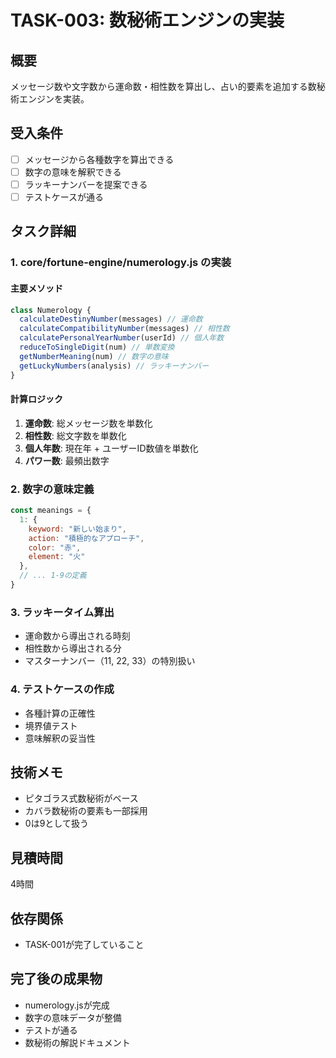 # TASK-003: 数秘術エンジンの実装

## 概要
メッセージ数や文字数から運命数・相性数を算出し、占い的要素を追加する数秘術エンジンを実装。

## 受入条件
- [ ] メッセージから各種数字を算出できる
- [ ] 数字の意味を解釈できる
- [ ] ラッキーナンバーを提案できる
- [ ] テストケースが通る

## タスク詳細

### 1. core/fortune-engine/numerology.js の実装

#### 主要メソッド
```javascript
class Numerology {
  calculateDestinyNumber(messages) // 運命数
  calculateCompatibilityNumber(messages) // 相性数
  calculatePersonalYearNumber(userId) // 個人年数
  reduceToSingleDigit(num) // 単数変換
  getNumberMeaning(num) // 数字の意味
  getLuckyNumbers(analysis) // ラッキーナンバー
}
```

#### 計算ロジック
1. **運命数**: 総メッセージ数を単数化
2. **相性数**: 総文字数を単数化
3. **個人年数**: 現在年 + ユーザーID数値を単数化
4. **パワー数**: 最頻出数字

### 2. 数字の意味定義
```javascript
const meanings = {
  1: { 
    keyword: "新しい始まり",
    action: "積極的なアプローチ",
    color: "赤",
    element: "火"
  },
  // ... 1-9の定義
}
```

### 3. ラッキータイム算出
- 運命数から導出される時刻
- 相性数から導出される分
- マスターナンバー（11, 22, 33）の特別扱い

### 4. テストケースの作成
- 各種計算の正確性
- 境界値テスト
- 意味解釈の妥当性

## 技術メモ
- ピタゴラス式数秘術がベース
- カバラ数秘術の要素も一部採用
- 0は9として扱う

## 見積時間
4時間

## 依存関係
- TASK-001が完了していること

## 完了後の成果物
- numerology.jsが完成
- 数字の意味データが整備
- テストが通る
- 数秘術の解説ドキュメント